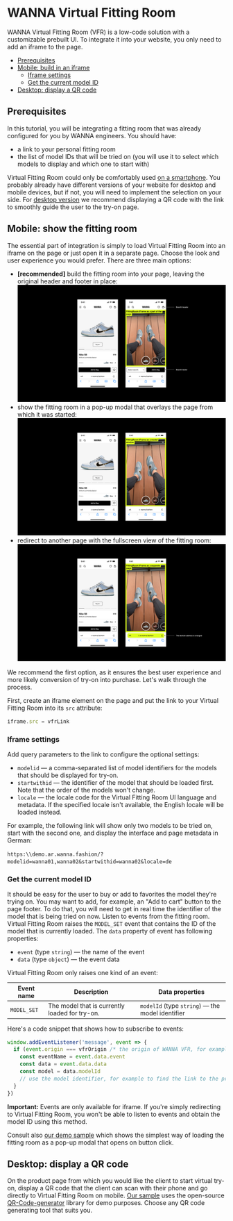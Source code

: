 # WANNA Virtual Fitting Room

WANNA Virtual Fitting Room (VFR) is a low-code solution with a customizable prebuilt UI. To integrate it into your website, you only need to add an iframe to the page.

<!-- TOC -->
- [Prerequisites](#prerequisites)
- [Mobile: build in an iframe](#mobile-build-in-an-iframe)
	- [Iframe settings](#iframe-settings)
	- [Get the current model ID](#get-the-current-model-id)
- [Desktop: display a QR code](#desktop-display-a-qr-code)
<!-- /TOC -->

## Prerequisites

In this tutorial, you will be integrating a fitting room that was already configured for you by WANNA engineers. You should have:

* a link to your personal fitting room
* the list of model IDs that will be tried on (you will use it to select which models to display and which one to start with)

Virtual Fitting Room could only be comfortably used [on a smartphone](#mobile-build-in-an-iframe). You probably already have different versions of your website for desktop and mobile devices, but if not, you will need to implement the selection on your side. For [desktop version](#desktop-display-a-qr-code) we recommend displaying a QR code with the link to smoothly guide the user to the try-on page.

## Mobile: show the fitting room

The essential part of integration is simply to load Virtual Fitting Room into an iframe on the page or just open it in a separate page. Choose the look and user experience you would prefer. There are three main options:

* **[recommended]** build the fitting room into your page, leaving the original header and footer in place: </br> ![Virtual Fitting Room built into the source page](images/integration_partscreen.png)
* show the fitting room in a pop-up modal that overlays the page from which it was started: </br> ![Virtual Fitting Room loaded as a modal](images/integration_modal_popup.png)
* redirect to another page with the fullscreen view of the fitting room: </br> ![Virtual Fitting Room fullscreen view](images/integration_fullscreen.png)

We recommend the first option, as it ensures the best user experience and more likely conversion of try-on into purchase. Let's walk through the process.

First, create an iframe element on the page and put the link to your Virtual Fitting Room into its `src` attribute:

```javascript
iframe.src = vfrLink
```

### Iframe settings

Add query parameters to the link to configure the optional settings:

* `modelid` — a comma-separated list of model identifiers for the models that should be displayed for try-on.
* `startwithid` — the identifier of the model that should be loaded first. Note that the order of the models won't change.
* `locale` — the locale code for the Virtual Fitting Room UI language and metadata. If the specified locale isn't available, the English locale will be loaded instead.

For example, the following link will show only two models to be tried on, start with the second one, and display the interface and page metadata in German: 

`https:\\demo.ar.wanna.fashion/?modelid=wanna01,wanna02&startwithid=wanna02&locale=de`

### Get the current model ID

It should be easy for the user to buy or add to favorites the model they're trying on. You may want to add, for example, an "Add to cart" button to the page footer. To do that, you will need to get in real time the identifier of the model that is being tried on now. Listen to events from the fitting room. Virtual Fitting Room raises the `MODEL_SET` event that contains the ID of the model that is currently loaded. The `data` property of event has following properties:

- `event` (type `string`) — the name of the event
- `data` (type `object`) — the event data

Virtual Fitting Room only raises one kind of an event:

| Event name    | Description                                    | Data properties                                  |
|---------------|------------------------------------------------|--------------------------------------------------|
| `MODEL_SET`   | The model that is currently loaded for try-on. | `modelId` (type `string`) — the model identifier |

Here's a code snippet that shows how to subscribe to events:

```javascript
window.addEventListener('message', event => {
  if (event.origin === vfrOrigin /* the origin of WANNA VFR, for example https://demo.ar.wanna.fashion */) {
    const eventName = event.data.event
    const data = event.data.data
	const model = data.modelId
    // use the model identifier, for example to find the link to the product page
  }
})
```

**Important:** Events are only available for iframe. If you're simply redirecting to Virtual Fitting Room, you won't be able to listen to events and obtain the model ID using this method.

Consult also [our demo sample](samples/iframe_mobile.html) which shows the simplest way of loading the fitting room as a pop-up modal that opens on button click.

## Desktop: display a QR code

On the product page from which you would like the client to start virtual try-on, display a QR code that the client can scan with their phone and go directly to Virtual Fitting Room on mobile. [Our sample](samples/desktop.html) uses the open-source [QR-Code-generator](https://github.com/nayuki/QR-Code-generator) library for demo purposes. Choose any QR code generating tool that suits you.